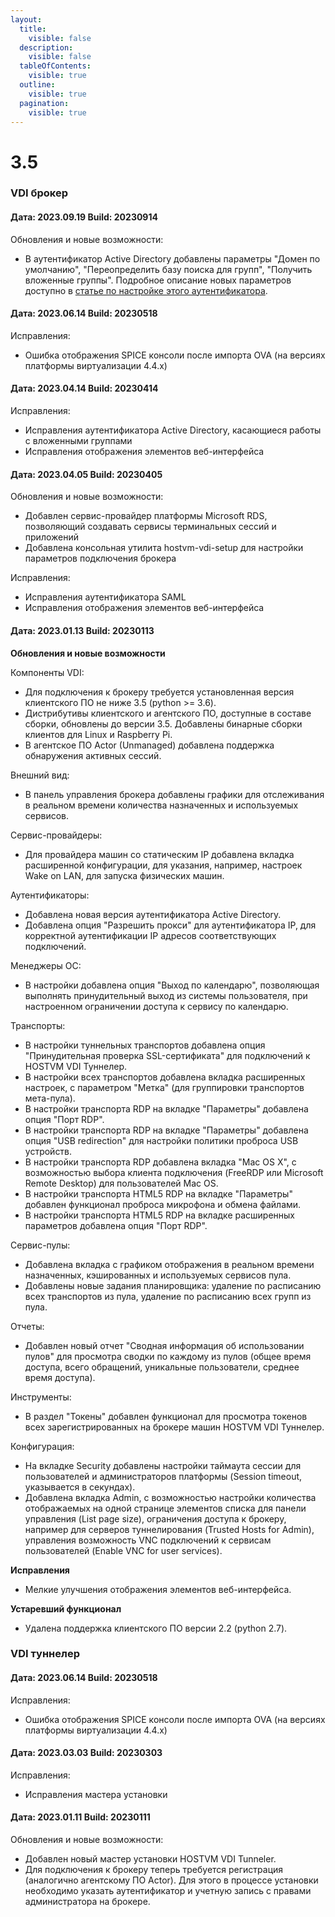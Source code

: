 ```yaml
---
layout:
  title:
    visible: false
  description:
    visible: false
  tableOfContents:
    visible: true
  outline:
    visible: true
  pagination:
    visible: true
---
```


# 3.5

### VDI брокер

#### Дата: 2023.09.19 Build: 20230914

Обновления и новые возможности:

* В аутентификатор Active Directory добавлены параметры "Домен по умолчанию", "Переопределить базу поиска для групп", "Получить вложенные группы". Подробное описание новых параметров доступно в [статье по настройке этого аутентификатора](../../hostvm-vdi-admin-guide/authenticators/active-directory.md#35).

#### Дата: 2023.06.14 Build: 20230518

Исправления:

* Ошибка отображения SPICE консоли после импорта OVA (на версиях платформы виртуализации 4.4.х)

#### Дата: 2023.04.14 Build: 20230414

Исправления:

* Исправления аутентификатора Active Directory, касающиеся работы с вложенными группами
* Исправления отображения элементов веб-интерфейса

#### Дата: 2023.04.05 Build: 20230405

Обновления и новые возможности:

* Добавлен сервис-провайдер платформы Microsoft RDS, позволяющий создавать сервисы терминальных сессий и приложений
* Добавлена консольная утилита hostvm-vdi-setup для настройки параметров подключения брокера

Исправления:

* Исправления аутентификатора SAML
* Исправления отображения элементов веб-интерфейса

#### **Дата: 2023.01.13 Build: 20230113**

**Обновления и новые возможности**

Компоненты VDI:

* Для подключения к брокеру требуется установленная версия клиентского ПО не ниже 3.5 (python >= 3.6).
* Дистрибутивы клиентского и агентского ПО, доступные в составе сборки, обновлены до версии 3.5. Добавлены бинарные сборки клиентов для Linux и Raspberry Pi.
* В агентское ПО Actor (Unmanaged) добавлена поддержка обнаружения активных сессий.

Внешний вид:

* В панель управления брокера добавлены графики для отслеживания в реальном времени количества назначенных и используемых сервисов.

Сервис-провайдеры:

* Для провайдера машин со статическим IP добавлена вкладка расширенной конфигурации, для указания, например, настроек Wake on LAN, для запуска физических машин.

Аутентификаторы:

* Добавлена новая версия аутентификатора Active Directory.
* Добавлена опция "Разрешить прокси" для аутентификатора IP, для корректной аутентификации IP адресов соответствующих подключений.

Менеджеры ОС:

* В настройки добавлена опция "Выход по календарю", позволяющая выполнять принудительный выход из системы пользователя, при настроенном ограничении доступа к сервису по календарю.

Транспорты:

* В настройки туннельных транспортов добавлена опция "Принудительная проверка SSL-сертификата" для подключений к HOSTVM VDI Туннелер.
* В настройки всех транспортов добавлена вкладка расширенных настроек, с параметром "Метка" (для группировки транспортов мета-пула).
* В настройки транспорта RDP на вкладке "Параметры" добавлена опция "Порт RDP".
* В настройки транспорта RDP на вкладке "Параметры" добавлена опция "USB redirection" для настройки политики проброса USB устройств.
* В настройки транспорта RDP добавлена вкладка "Mac OS X", с возможностью выбора клиента подключения (FreeRDP или Microsoft Remote Desktop) для пользователей Mac OS.
* В настройки транспорта HTML5 RDP на вкладке "Параметры" добавлен функционал проброса микрофона и обмена файлами.
* В настройки транспорта HTML5 RDP на вкладке расширенных параметров добавлена опция "Порт RDP".

Сервис-пулы:

* Добавлена вкладка с графиком отображения в реальном времени назначенных, кэшированных и используемых сервисов пула.
* Добавлены новые задания планировщика: удаление по расписанию всех транспортов из пула, удаление по расписанию всех групп из пула.

Отчеты:

* Добавлен новый отчет "Сводная информация об использовании пулов" для просмотра сводки по каждому из пулов (общее время доступа, всего обращений, уникальные пользователи, среднее время доступа).

Инструменты:

* В раздел "Токены" добавлен функционал для просмотра токенов всех зарегистрированных на брокере машин HOSTVM VDI Туннелер.

Конфигурация:

* На вкладке Security добавлены настройки таймаута сессии для пользователей и администраторов платформы (Session timeout, указывается в секундах).
* Добавлена вкладка Admin, с возможностью настройки количества отображаемых на одной странице элементов списка для панели управления (List page size), ограничения доступа к брокеру, например для серверов туннелирования (Trusted Hosts for Admin), управления возможность VNC подключений к сервисам пользователей (Enable VNC for user services).

**Исправления**

* Мелкие улучшения отображения элементов веб-интерфейса.

**Устаревший функционал**

* Удалена поддержка клиентского ПО версии 2.2 (python 2.7).

### VDI туннелер <a href="#user-content-vdi-tunneler" id="user-content-vdi-tunneler"></a>

#### **Дата: 2023.06.14 Build: 20230518**

Исправления:

* Ошибка отображения SPICE консоли после импорта OVA (на версиях платформы виртуализации 4.4.х)

#### **Дата: 2023.03.03 Build: 20230303**

Исправления:

* Исправления мастера установки

#### **Дата: 2023.01.11 Build: 20230111**

Обновления и новые возможности:

* Добавлен новый мастер установки HOSTVM VDI Tunneler.
* Для подключения к брокеру теперь требуется регистрация (аналогично агентскому ПО Actor). Для этого в процессе установки необходимо указать аутентификатор и учетную запись с правами администратора на брокере.
